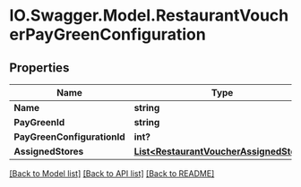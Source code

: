 # IO.Swagger.Model.RestaurantVoucherPayGreenConfiguration
## Properties

Name | Type | Description | Notes
------------ | ------------- | ------------- | -------------
**Name** | **string** |  | [optional] 
**PayGreenId** | **string** |  | [optional] 
**PayGreenConfigurationId** | **int?** |  | [optional] 
**AssignedStores** | [**List&lt;RestaurantVoucherAssignedStore&gt;**](RestaurantVoucherAssignedStore.md) |  | [optional] 

[[Back to Model list]](../README.md#documentation-for-models) [[Back to API list]](../README.md#documentation-for-api-endpoints) [[Back to README]](../README.md)

